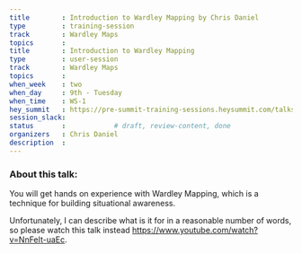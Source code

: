 ```yaml
---
title        : Introduction to Wardley Mapping by Chris Daniel
type         : training-session
track        : Wardley Maps
topics       : 
title        : Introduction to Wardley Mapping
type         : user-session
track        : Wardley Maps
topics       :
when_week    : two
when_day     : 9th - Tuesday
when_time    : WS-1
hey_summit   : https://pre-summit-training-sessions.heysummit.com/talks/introduction-to-wardley-mapping/
session_slack:
status       :            # draft, review-content, done
organizers   : Chris Daniel
description  : 
---
```


### About this talk:

You will get hands on experience with Wardley Mapping, which is a technique for building situational awareness.

Unfortunately, I can describe what is it for in a reasonable number of words, so please watch this talk instead https://www.youtube.com/watch?v=NnFeIt-uaEc.